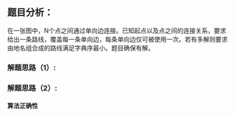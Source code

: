 ## 题目分析：

在一张图中，N个点之间通过单向边连接。已知起点以及点之间的连接关系，要求给出一条路线，覆盖每一条单向边，每条单向边仅可被使用一次。若有多解则要求由地名组合成的路线满足字典序最小。题目确保有解。

### 解题思路（1）:

### 解题思路（2）:

#### 算法正确性
